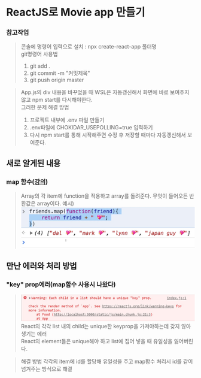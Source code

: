 # ReactJS로 Movie app 만들기

### 참고작업

> 콘솔에 명령어 입력으로 설치 : npx create-react-app 폴더명  
> git명령어 사용법
>
> 1. git add .
> 2. git commit -m "커밋제목"
> 3. git push origin master

> App.js의 div 내용을 바꾸었을 때 WSL은 자동갱신해서 화면에 바로 보여주지 않고 npm start를 다시해야한다.  
> 그러한 문제 해결 방법
>
> 1. 프로젝트 내부에 .env 파일 만들기
> 2. .env파일에 CHOKIDAR_USEPOLLING=true 입력하기
> 3. 다시 npm start를 통해 시작해주면 수정 후 저장할 때마다 자동갱신해서 보여준다.

## 새로 알게된 내용

### map 함수([강의](https://nomadcoders.co/react-fundamentals/lectures/1549))

> Array의 각 item에 function을 적용하고 array를 돌려준다.
> 무엇이 들어오든 반환값은 array이다.
> 예시)  
> ![img](./images/01_map.jpg)

## 만난 에러와 처리 방법

### "key" prop에러(map함수 사용시 나왔다)

> ![img](./images/error_01.jpg)  
> React의 각각 list 내의 child는 unique한 keyprop을 가져야하는데 갖지 않아 생기는 에러  
> React의 element들은 unique해야 하고 list에 집어 넣을 때 유일성을 잃어버린다.

> 해결 방법
> 각각의 item에 id를 할당해 유일성을 주고 map함수 처리시 id를 같이 넘겨주는 방식으로 해결
